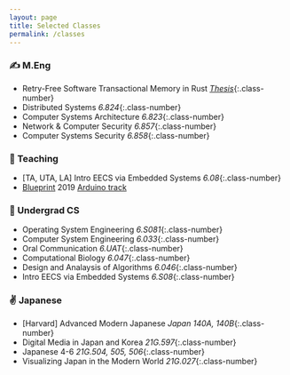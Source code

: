 ```yaml
---
layout: page
title: Selected Classes
permalink: /classes
---
```


### :writing_hand: M.Eng

- Retry-Free Software Transactional Memory in Rust _[Thesis][thesis]_{:.class-number}
- Distributed Systems _6.824_{:.class-number}
- Computer Systems Architecture _6.823_{:.class-number}
- Network & Computer Security _6.857_{:.class-number}
- Computer Systems Security _6.858_{:.class-number}

### :handshake: Teaching

- [TA, UTA, LA] Intro EECS via Embedded Systems _6.08_{:.class-number}
- [Blueprint][bp2019] 2019 [Arduino track][arduino-track]

### :wave: Undergrad CS

- Operating System Engineering _6.S081_{:.class-number}
- Computer System Engineering _6.033_{:.class-number}
- Oral Communication _6.UAT_{:.class-number}
- Computational Biology _6.047_{:.class-number}
- Design and Analaysis of Algorithms _6.046_{:.class-number}
- Intro EECS via Embedded Systems _6.S08_{:.class-number}

### :v: Japanese

- [Harvard] Advanced Modern Japanese _Japan 140A, 140B_{:.class-number}
- Digital Media in Japan and Korea _21G.597_{:.class-number}
- Japanese 4-6 _21G.504, 505, 506_{:.class-number}
- Visualizing Japan in the Modern World _21G.027_{:.class-number}

[bp2019]: https://blueprint.hackmit.org/2019/
[arduino-track]: https://techx.io/arduino-track/
[thesis]: http://web.mit.edu/ha22286/www/papers/MEng20_2.pdf
